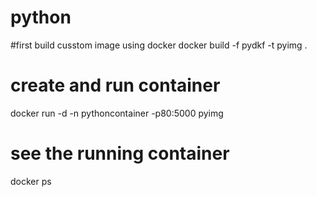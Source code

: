 # python
#first build cusstom image using  docker
 docker build -f pydkf -t pyimg .
 # create and run container 
 docker run -d -n pythoncontainer -p80:5000 pyimg
 # see the running container 
 docker ps
